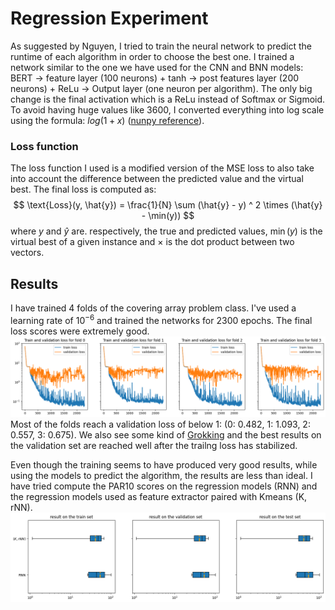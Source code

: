 # Regression Experiment

As suggested by Nguyen, I tried to train the neural network to predict the runtime of each algorithm in order to choose the best one. 
I trained a network similar to the one we have used for the CNN and BNN models: BERT -> feature layer (100 neurons) + tanh -> post features layer (200 neurons) + ReLu -> Output layer (one neuron per algorithm). The only big change is the final activation which is a ReLu instead of Softmax or Sigmoid. To avoid having huge values like 3600, I converted everything into log scale using the formula: $log(1 + x)$ ([nunpy reference](https://numpy.org/doc/stable/reference/generated/numpy.log1p.html)).

### Loss function
The loss function I used is a modified version of the MSE loss to also take into account the difference between the predicted value and the virtual best. The final loss is computed as:
$$
\text{Loss}(y, \hat{y}) = \frac{1}{N} \sum (\hat{y} - y) ^ 2 \times (\hat{y} - \min(y))
$$
where $y$ and $\hat{y}$ are. respectively, the true and predicted values, $\min(y)$ is the virtual best of a given instance and $\times$ is the dot product between two vectors.

## Results
I have trained 4 folds of the covering array problem class. I've used a learning rate of $10^{-6}$ and trained the networks for 2300 epochs.
The final loss scores were extremely good.
![loss](loss.png)
Most of the folds reach a validation loss of below 1: (0: 0.482, 1: 1.093, 2: 0.557, 3: 0.675). We also see some kind of [Grokking](https://arxiv.org/abs/2405.19454) and the best results on the validation set are reached well after the trailng loss has stabilized.

Even though the training seems to have produced very good results, while using the models to predict the algorithm, the results are less than ideal. I have tried compute the PAR10 scores on the regression models (RNN) and the regression models used as feature extractor paired with Kmeans (K, rNN). 
![results](./results.png)